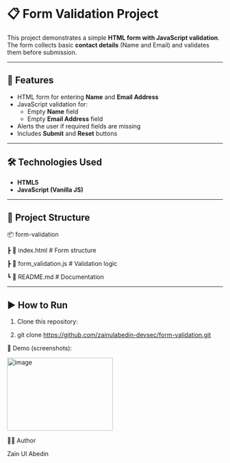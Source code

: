 # 📋 Form Validation Project

This project demonstrates a simple **HTML form with JavaScript validation**.  
The form collects basic **contact details** (Name and Email) and validates them before submission.

---

## 🚀 Features
- HTML form for entering **Name** and **Email Address**
- JavaScript validation for:
  - Empty **Name** field
  - Empty **Email Address** field
- Alerts the user if required fields are missing
- Includes **Submit** and **Reset** buttons

---

## 🛠️ Technologies Used
- **HTML5**
- **JavaScript (Vanilla JS)**

---

## 📂 Project Structure

📦 form-validation

┣ 📜 index.html # Form structure

┣ 📜 form_validation.js # Validation logic

┗ 📜 README.md # Documentation


---

## ▶️ How to Run
1. Clone this repository:
   
2. git clone https://github.com/zainulabedin-devsec/form-validation.git


📸 Demo (screenshots):

<img width="247" height="170" alt="image" src="https://github.com/user-attachments/assets/6ee2d172-9c9f-42cb-a677-276b62e95e4f" />

👨‍💻 Author

Zain Ul Abedin


   

